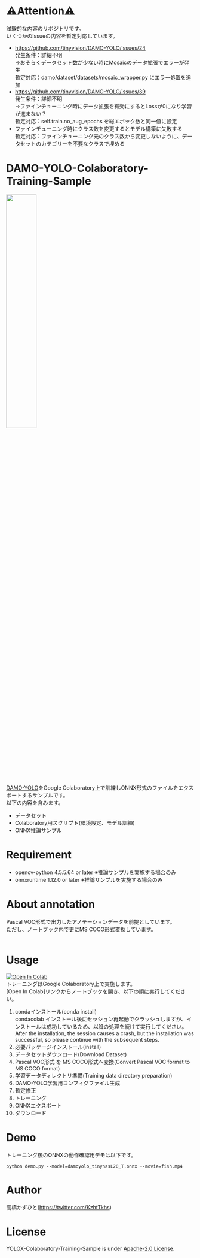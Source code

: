 # ⚠Attention⚠
試験的な内容のリポジトリです。<br>
いくつかのIssueの内容を暫定対応しています。<br>
* https://github.com/tinyvision/DAMO-YOLO/issues/24<br>発生条件：詳細不明<Br>→おそらくデータセット数が少ない時にMosaicのデータ拡張でエラーが発生<br>暫定対応：damo/dataset/datasets/mosaic_wrapper.py にエラー処置を追加
* https://github.com/tinyvision/DAMO-YOLO/issues/39<br>発生条件：詳細不明<Br>→ファインチューニング時にデータ拡張を有効にするとLossが0になり学習が進まない？<br>暫定対応：self.train.no_aug_epochs を総エポック数と同一値に設定
* ファインチューニング時にクラス数を変更するとモデル構築に失敗する<br>暫定対応：ファインチューニング元のクラス数から変更しないように、データセットのカテゴリーを不要なクラスで埋める

# DAMO-YOLO-Colaboratory-Training-Sample
<img src="https://user-images.githubusercontent.com/37477845/206830834-0fedef1b-b465-4ac6-8dfb-2adb10051e51.gif" width="40%"><br>

[DAMO-YOLO](https://github.com/tinyvision/DAMO-YOLO)をGoogle Colaboratory上で訓練しONNX形式のファイルをエクスポートするサンプルです。<br>
以下の内容を含みます。<br>
* データセット
* Colaboratory用スクリプト(環境設定、モデル訓練)
* ONNX推論サンプル

# Requirement
* opencv-python 4.5.5.64 or later ※推論サンプルを実施する場合のみ
* onnxruntime 1.12.0 or later ※推論サンプルを実施する場合のみ

# About annotation
Pascal VOC形式で出力したアノテーションデータを前提としています。<br>
ただし、ノートブック内で更にMS COCO形式変換しています。<br><br>

# Usage
[![Open In Colab](https://colab.research.google.com/assets/colab-badge.svg)](https://colab.research.google.com/github/Kazuhito00/DAMO-YOLO-Colaboratory-Training-Sample/blob/main/DAMO_YOLO_Colaboratory_Training_Sample.ipynb)<br>
トレーニングはGoogle Colaboratory上で実施します。<br>
[Open In Colab]リンクからノートブックを開き、以下の順に実行してください。
1. condaインストール(conda install)<br>condacolab インストール後にセッション再起動でクラッシュしますが、インストールは成功しているため、以降の処理を続けて実行してください。<br>
After the installation, the session causes a crash, but the installation was successful, so please continue with the subsequent steps.
1. 必要パッケージインストール(install)
1. データセットダウンロード(Download Dataset)
1. Pascal VOC形式 を MS COCO形式へ変換(Convert Pascal VOC format to MS COCO format)
1. 学習データディレクトリ準備(Training data directory preparation)
1. DAMO-YOLO学習用コンフィグファイル生成
1. 暫定修正
1. トレーニング
1. ONNXエクスポート
1. ダウンロード

# Demo
トレーニング後のONNXの動作確認用デモは以下です。
```
python demo.py --model=damoyolo_tinynasL20_T.onnx --movie=fish.mp4
```

# Author
高橋かずひと(https://twitter.com/KzhtTkhs)
 
# License 
YOLOX-Colaboratory-Training-Sample is under [Apache-2.0 License](LICENSE).


